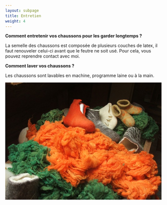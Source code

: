 ```yaml
---
layout: subpage
title: Entretien
weight: 4
---
```

**Comment entretenir vos chaussons pour les garder longtemps ?**

La semelle des chaussons est composée de plusieurs couches de latex, il faut renouveler celui-ci avant que le feutre ne soit usé. Pour cela, vous pouvez reprendre contact avec moi.
 
**Comment laver vos chaussons ?**

Les chaussons sont lavables en machine, programme laine ou à la main.

<div class="centered"><img src="entretien.jpg" alt="feutre"></div>